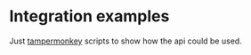 # Integration examples
Just [tampermonkey](https://chrome.google.com/webstore/detail/tampermonkey/dhdgffkkebhmkfjojejmpbldmpobfkfo) scripts to show how the api could be used. 



